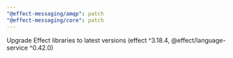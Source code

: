 ```yaml
---
"@effect-messaging/amqp": patch
"@effect-messaging/core": patch
---
```


Upgrade Effect libraries to latest versions (effect ^3.18.4, @effect/language-service ^0.42.0)
